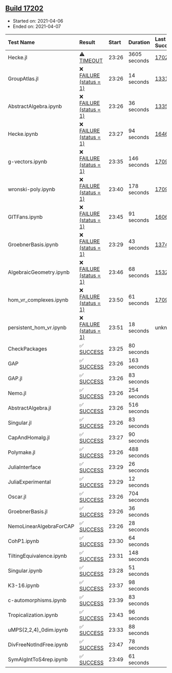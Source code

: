 ## [Build 17202](https://oscarci.mathematik.uni-kl.de/job/oscar/17202/)

* Started on: 2021-04-06
* Ended on: 2021-04-07

| Test Name    | Result | Start | Duration | Last Success | First Failure |
|:-------------|:-------|:------|:---------|:-------------|:--------------|
| Hecke.jl | ⚠ [TIMEOUT](https://oscarci.mathematik.uni-kl.de/job/oscar/17202/artifact/logs/build-17202/Hecke.jl.log) | 23:26 | 3605 seconds | [17022](https://oscarci.mathematik.uni-kl.de/job/oscar/17022/) | [17023](https://oscarci.mathematik.uni-kl.de/job/oscar/17023/) |
| GroupAtlas.jl | ❌ [FAILURE (status = 1)](https://oscarci.mathematik.uni-kl.de/job/oscar/17202/artifact/logs/build-17202/GroupAtlas.jl.log) | 23:26 | 14 seconds | [13311](https://oscarci.mathematik.uni-kl.de/job/oscar/13311/) | [13312](https://oscarci.mathematik.uni-kl.de/job/oscar/13312/) |
| AbstractAlgebra.ipynb | ❌ [FAILURE (status = 1)](https://oscarci.mathematik.uni-kl.de/job/oscar/17202/artifact/logs/build-17202/AbstractAlgebra.ipynb.log) | 23:26 | 36 seconds | [13355](https://oscarci.mathematik.uni-kl.de/job/oscar/13355/) | [13356](https://oscarci.mathematik.uni-kl.de/job/oscar/13356/) |
| Hecke.ipynb | ❌ [FAILURE (status = 1)](https://oscarci.mathematik.uni-kl.de/job/oscar/17202/artifact/logs/build-17202/Hecke.ipynb.log) | 23:27 | 94 seconds | [16463](https://oscarci.mathematik.uni-kl.de/job/oscar/16463/) | [16464](https://oscarci.mathematik.uni-kl.de/job/oscar/16464/) |
| g-vectors.ipynb | ❌ [FAILURE (status = 1)](https://oscarci.mathematik.uni-kl.de/job/oscar/17202/artifact/logs/build-17202/g-vectors.ipynb.log) | 23:35 | 146 seconds | [17099](https://oscarci.mathematik.uni-kl.de/job/oscar/17099/) | [17100](https://oscarci.mathematik.uni-kl.de/job/oscar/17100/) |
| wronski-poly.ipynb | ❌ [FAILURE (status = 1)](https://oscarci.mathematik.uni-kl.de/job/oscar/17202/artifact/logs/build-17202/wronski-poly.ipynb.log) | 23:40 | 178 seconds | [17098](https://oscarci.mathematik.uni-kl.de/job/oscar/17098/) | [17099](https://oscarci.mathematik.uni-kl.de/job/oscar/17099/) |
| GITFans.ipynb | ❌ [FAILURE (status = 1)](https://oscarci.mathematik.uni-kl.de/job/oscar/17202/artifact/logs/build-17202/GITFans.ipynb.log) | 23:45 | 91 seconds | [16068](https://oscarci.mathematik.uni-kl.de/job/oscar/16068/) | [16069](https://oscarci.mathematik.uni-kl.de/job/oscar/16069/) |
| GroebnerBasis.ipynb | ❌ [FAILURE (status = 1)](https://oscarci.mathematik.uni-kl.de/job/oscar/17202/artifact/logs/build-17202/GroebnerBasis.ipynb.log) | 23:29 | 43 seconds | [13748](https://oscarci.mathematik.uni-kl.de/job/oscar/13748/) | [13749](https://oscarci.mathematik.uni-kl.de/job/oscar/13749/) |
| AlgebraicGeometry.ipynb | ❌ [FAILURE (status = 1)](https://oscarci.mathematik.uni-kl.de/job/oscar/17202/artifact/logs/build-17202/AlgebraicGeometry.ipynb.log) | 23:46 | 68 seconds | [15322](https://oscarci.mathematik.uni-kl.de/job/oscar/15322/) | [15323](https://oscarci.mathematik.uni-kl.de/job/oscar/15323/) |
| hom_vr_complexes.ipynb | ❌ [FAILURE (status = 1)](https://oscarci.mathematik.uni-kl.de/job/oscar/17202/artifact/logs/build-17202/hom_vr_complexes.ipynb.log) | 23:50 | 61 seconds | [17099](https://oscarci.mathematik.uni-kl.de/job/oscar/17099/) | [17100](https://oscarci.mathematik.uni-kl.de/job/oscar/17100/) |
| persistent_hom_vr.ipynb | ❌ [FAILURE (status = 1)](https://oscarci.mathematik.uni-kl.de/job/oscar/17202/artifact/logs/build-17202/persistent_hom_vr.ipynb.log) | 23:51 | 18 seconds | unknown | unknown |
| CheckPackages | ✅ [SUCCESS](https://oscarci.mathematik.uni-kl.de/job/oscar/17202/artifact/logs/build-17202/CheckPackages.log) | 23:25 | 80 seconds |  |  |
| GAP | ✅ [SUCCESS](https://oscarci.mathematik.uni-kl.de/job/oscar/17202/artifact/logs/build-17202/GAP.log) | 23:26 | 163 seconds |  |  |
| GAP.jl | ✅ [SUCCESS](https://oscarci.mathematik.uni-kl.de/job/oscar/17202/artifact/logs/build-17202/GAP.jl.log) | 23:26 | 83 seconds |  |  |
| Nemo.jl | ✅ [SUCCESS](https://oscarci.mathematik.uni-kl.de/job/oscar/17202/artifact/logs/build-17202/Nemo.jl.log) | 23:26 | 254 seconds |  |  |
| AbstractAlgebra.jl | ✅ [SUCCESS](https://oscarci.mathematik.uni-kl.de/job/oscar/17202/artifact/logs/build-17202/AbstractAlgebra.jl.log) | 23:26 | 516 seconds |  |  |
| Singular.jl | ✅ [SUCCESS](https://oscarci.mathematik.uni-kl.de/job/oscar/17202/artifact/logs/build-17202/Singular.jl.log) | 23:26 | 83 seconds |  |  |
| CapAndHomalg.jl | ✅ [SUCCESS](https://oscarci.mathematik.uni-kl.de/job/oscar/17202/artifact/logs/build-17202/CapAndHomalg.jl.log) | 23:27 | 90 seconds |  |  |
| Polymake.jl | ✅ [SUCCESS](https://oscarci.mathematik.uni-kl.de/job/oscar/17202/artifact/logs/build-17202/Polymake.jl.log) | 23:26 | 488 seconds |  |  |
| JuliaInterface | ✅ [SUCCESS](https://oscarci.mathematik.uni-kl.de/job/oscar/17202/artifact/logs/build-17202/JuliaInterface.log) | 23:29 | 26 seconds |  |  |
| JuliaExperimental | ✅ [SUCCESS](https://oscarci.mathematik.uni-kl.de/job/oscar/17202/artifact/logs/build-17202/JuliaExperimental.log) | 23:29 | 12 seconds |  |  |
| Oscar.jl | ✅ [SUCCESS](https://oscarci.mathematik.uni-kl.de/job/oscar/17202/artifact/logs/build-17202/Oscar.jl.log) | 23:26 | 704 seconds |  |  |
| GroebnerBasis.jl | ✅ [SUCCESS](https://oscarci.mathematik.uni-kl.de/job/oscar/17202/artifact/logs/build-17202/GroebnerBasis.jl.log) | 23:26 | 36 seconds |  |  |
| NemoLinearAlgebraForCAP | ✅ [SUCCESS](https://oscarci.mathematik.uni-kl.de/job/oscar/17202/artifact/logs/build-17202/NemoLinearAlgebraForCAP.log) | 23:26 | 28 seconds |  |  |
| CohP1.ipynb | ✅ [SUCCESS](https://oscarci.mathematik.uni-kl.de/job/oscar/17202/artifact/logs/build-17202/CohP1.ipynb.log) | 23:30 | 64 seconds |  |  |
| TiltingEquivalence.ipynb | ✅ [SUCCESS](https://oscarci.mathematik.uni-kl.de/job/oscar/17202/artifact/logs/build-17202/TiltingEquivalence.ipynb.log) | 23:31 | 148 seconds |  |  |
| Singular.ipynb | ✅ [SUCCESS](https://oscarci.mathematik.uni-kl.de/job/oscar/17202/artifact/logs/build-17202/Singular.ipynb.log) | 23:28 | 51 seconds |  |  |
| K3-16.ipynb | ✅ [SUCCESS](https://oscarci.mathematik.uni-kl.de/job/oscar/17202/artifact/logs/build-17202/K3-16.ipynb.log) | 23:37 | 98 seconds |  |  |
| c-automorphisms.ipynb | ✅ [SUCCESS](https://oscarci.mathematik.uni-kl.de/job/oscar/17202/artifact/logs/build-17202/c-automorphisms.ipynb.log) | 23:39 | 83 seconds |  |  |
| Tropicalization.ipynb | ✅ [SUCCESS](https://oscarci.mathematik.uni-kl.de/job/oscar/17202/artifact/logs/build-17202/Tropicalization.ipynb.log) | 23:43 | 96 seconds |  |  |
| uMPS(2,2,4)_0dim.ipynb | ✅ [SUCCESS](https://oscarci.mathematik.uni-kl.de/job/oscar/17202/artifact/logs/build-17202/uMPS-2-2-4-_0dim.ipynb.log) | 23:33 | 88 seconds |  |  |
| DivFreeNotIndFree.ipynb | ✅ [SUCCESS](https://oscarci.mathematik.uni-kl.de/job/oscar/17202/artifact/logs/build-17202/DivFreeNotIndFree.ipynb.log) | 23:47 | 78 seconds |  |  |
| SymAlgIntToS4rep.ipynb | ✅ [SUCCESS](https://oscarci.mathematik.uni-kl.de/job/oscar/17202/artifact/logs/build-17202/SymAlgIntToS4rep.ipynb.log) | 23:49 | 61 seconds |  |  |
